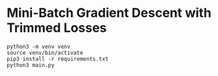 # Mini-Batch Gradient Descent with Trimmed Losses

```
python3 -m venv venv
source venv/bin/activate
pip3 install -r requirements.txt
python3 main.py
```
